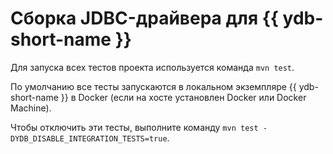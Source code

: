 # Сборка JDBC-драйвера для {{ ydb-short-name }}

Для запуска всех тестов проекта используется команда `mvn test`.

По умолчанию все тесты запускаются в локальном экземпляре {{ ydb-short-name }} в Docker (если на хосте установлен Docker или Docker Machine).

Чтобы отключить эти тесты, выполните команду `mvn test -DYDB_DISABLE_INTEGRATION_TESTS=true`.